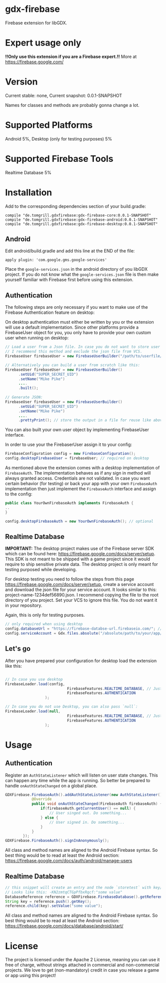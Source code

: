 # gdx-firebase

Firebase extension for libGDX. 

# Expert usage only

**!!Only use this extension if you are a Firebase expert.!!** More at https://firebase.google.com/

# Version

Current stable: none, Current snapshot: 0.0.1-SNAPSHOT

Names for classes and methods are probably gonna change a lot.

# Supported Platforms

Android 5%, Desktop (only for testing purposes) 5%

# Supported Firebase Tools

Realtime Database 5%

# Installation

Add to the corresponding dependencies section of your build.gradle:

```
compile "de.tomgrill.gdxfirebase:gdx-firebase-core:0.0.1-SNAPSHOT"
compile "de.tomgrill.gdxfirebase:gdx-firebase-android:0.0.1-SNAPSHOT"
compile "de.tomgrill.gdxfirebase:gdx-firebase-desktop:0.0.1-SNAPSHOT"
```

## Android

Edit android/build.gradle and add this line at the END of the file:

```
apply plugin: 'com.google.gms.google-services'
```

Place the `google-services.json` in the android directory of you libGDX project. If you do not know what the `google-services.json` file is then make yourself familiar with Firebase first before using this extension.

## Authentication

The following steps are only necessary if you want to make use of the Firebase Authentication feature on desktop:

On desktop authentication must either be written by you or the extension will use a default implementation. Since other platforms provide a FirebaseUser object for you, you only have to provide your own custom user when running on desktop:

```java
// Load a user from a Json file. In case you do not want to store user credentials in your VCS 
// I recommend this method and exclude the json file from VCS.
FirebaseUser firebaseUser = new FirebaseUserBuilder("/path/to/userfile/myuser.json").build();

// Alternatively you can build a user from scratch like this:
FirebaseUser firebaseUser = new FirebaseUserBuilder()
      .setUid("SUPER_SECRET_UID")
      .setName("Mike Pike")
      ....
      .built();
      
// Generate JSON:
FirebaseUser firebaseUser = new FirebaseUserBuilder()
      .setUid("SUPER_SECRET_UID")
      .setName("Mike Pike")
      ....
      .prettyPrint(); // store the output in a file for reuse like above.
```

You can also built your own user object by implementing FirebaseUser interface.

In order to use your the FirebaserUser assign it to your config:

```java
FirebaseConfiguration config = new FirebaseConfiguration();
config.desktopFirebaseUser = firebaseUser; // required on desktop
```

As mentioned above the extension comes with a desktop implementation of `FirebaseAuth`. The implementation behaves as if any sign in method will always granted access. Credentials are not validated. In case you want certain behavior (for testing) or back your app with your own `FirebaseAuth` implementation then just implement the `FirebaseAuth` interface and assign to the config:

```java
public class YourOwnFirebaseAuth implements FirebaseAuth {
..
}

config.desktopFirebaseAuth = new YourOwnFirebaseAuth(); // optional
```


## Realtime Database

**IMPORTANT:** The desktop project makes use of the Firebase server SDK which can be found here: https://firebase.google.com/docs/server/setup. This SDK is not meant to be shipped with a game project since it would require to ship sensitive private data. The desktop project is only meant for testing purposed while developing. 

For desktop testing you need to follow the steps from this page https://firebase.google.com/docs/server/setup, create a service account and download the json file for your service account. It looks similar to this: project-name-1234def56890.json. I recommend copying the file to the root directory of you project. Set your VCS to ignore this file. You do not want it in your repository.

Again, this is only for testing purposes. 


```java
// only required when using desktop
config.databaseUrl = "https://firebase-databse-url.firebaseio.com/"; // get this from Firebase console
config.serviceAccount = Gdx.files.absolute("/absolute/path/to/your/app/project-name-1234def56890.json"); // see above

```
## Let's go

After you have prepared your configuration for desktop load the extension like this:

```java

// In case you use desktop
FirebaseLoader.load(config, 
                            FirebaseFeatures.REALTIME_DATABASE, // Just pass the enum for each FirebaseFeatures you want to enable.
                            FirebaseFeatures.AUTHENTICATION
                  );

// In case you do not use Desktop, you can also pass `null`:
FirebaseLoader.load(null, 
                            FirebaseFeatures.REALTIME_DATABASE, // Just pass the enum for each FirebaseFeatures you want to enable.
                            FirebaseFeatures.AUTHENTICATION
                  );
```

# Usage

## Authentication

Register an `AuthStateListener` which will listen on user state changes. This can happen any time while the app is running. So better be prepared to handle `onAuthStateChanged` on a global place.

```java
GDXFirebase.FirebaseAuth().addAuthStateListener(new AuthStateListener() {
            @Override
            public void onAuthStateChanged(FirebaseAuth firebaseAuth) {
                if(firebaseAuth.getCurrentUser() == null) {
                    // User singed out. Do something...
                } else {
                    // User signed in. Do something...
                }
            }
        });
GDXFirebase.FirebaseAuth().signInAnonymously();
```

All class and method names are aligned to the Android Firebase syntax. So best thing would be to read at least the Android section: https://firebase.google.com/docs/auth/android/manage-users

## Realtime Database

```java
// this snippet will create an entry and the node `storetest` with key/value.
// Looks like this: -KN2zmtqCTGpPfbxRqcf:"some value"
DatabaseReference reference = GDXFirebase.FirebaseDatabase().getReference("storetest");
String key = reference.push().getKey();
reference.child(key).setValue("some value");
```

All class and method names are aligned to the Android Firebase syntax. So best thing would be to read at least the Android section: https://firebase.google.com/docs/database/android/start/

# License

The project is licensed under the Apache 2 License, meaning you can use it free of charge, without strings attached in commercial and non-commercial projects. We love to get (non-mandatory) credit in case you release a game or app using this project!
